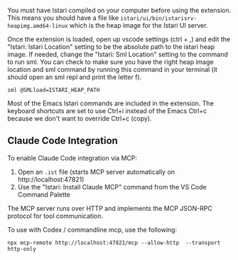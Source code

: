 You must have Istari compiled on your computer before using the extension. This means you should have a file like `istari/ui/bin/istarisrv-heapimg.amd64-linux` which is the heap image for the Istari UI server.

Once the extension is loaded, open up vscode settings (ctrl + ,) and edit the "Istari: Istari Location" setting to be the absolute path to the istari heap image. If needed, change the "Istari: Sml Location" setting to the command to run sml. You can check to make sure you have the right heap image location and sml command by running this command in your terminal (it should open an sml repl and print the letter f).

`sml @SMLload=ISTARI_HEAP_PATH`

Most of the Emacs Istari commands are included in the extension. The keyboard shortcuts are set to use Ctrl+i instead of the Emacs Ctrl+c because we don't want to override Ctrl+c (copy).

## Claude Code Integration

To enable Claude Code integration via MCP:
1. Open an `.ist` file (starts MCP server automatically on http://localhost:47821)
2. Use the "Istari: Install Claude MCP" command from the VS Code Command Palette

The MCP server runs over HTTP and implements the MCP JSON-RPC protocol for tool communication.

To use with Codex / commandline mcp, use the following:
```
npx mcp-remote http://localhost:47821/mcp --allow-http  --transport http-only
```

